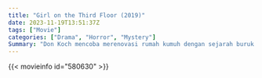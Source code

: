 ```yaml
---
title: "Girl on the Third Floor (2019)"
date: 2023-11-19T13:51:37Z
tags: ["Movie"]
categories: ["Drama", "Horror", "Mystery"]
Summary: "Don Koch mencoba merenovasi rumah kumuh dengan sejarah buruk bagi keluarganya yang sedang berkembang, hanya untuk mengetahui bahwa rumah tersebut mempunyai rencana lain."
---
```


<mux-player stream-type="on-demand"
src="https://kp3d-my.sharepoint.com/personal/ryoo_kp3d_onmicrosoft_com/_layouts/15/download.aspx?share=EQU28Y_w2MpLoWlVPQD5BJABDKnPKVlH2CFqd6IEpbVqtQ" prefer-playback="mse" controls>

</mux-player>


{{< movieinfo id="580630" >}}

<script src="https://cdn.jsdelivr.net/npm/@mux/mux-player"></script>

 <script type="application/ld+json ">
{
"@context": "https://schema.org/",
"@type": "VideoObject",
"name": "Girl on the Third Floor (2019)",
"contentUrl": "https://stream.mux.com/rFypCP2nnUJZCeslcsQ00hIfSv00xVJ3IEQ00K00hNrtDPg.m3u8",
"thumbnailUrl": "https://www.themoviedb.org/t/p/original/s1XpI52pneOxJB18zpV2jLycT4S.jpg?width=314&fit_mode=preserve&time=25",
"uploadDate": "2023-11-19T13:51:37Z",
}

</script>